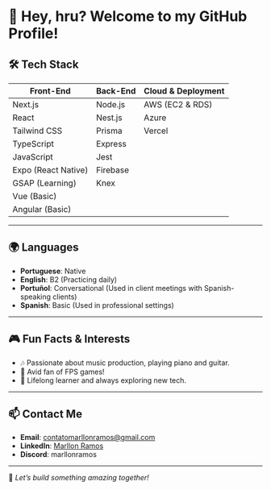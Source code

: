 # 🤠 Hey, hru? Welcome to my GitHub Profile! 

## 🛠️ Tech Stack

| **Front-End**            | **Back-End**           | **Cloud & Deployment** |
|--------------------------|------------------------|------------------------|
| Next.js                  | Node.js                | AWS (EC2 & RDS)       |
| React                    | Nest.js                | Azure                  |
| Tailwind CSS             | Prisma                 | Vercel                 |
| TypeScript               | Express                |                        |
| JavaScript               | Jest                   |                        |
| Expo (React Native)      | Firebase               |                        |
| GSAP (Learning)          | Knex                   |                        |
| Vue (Basic)              |                        |                        |
| Angular (Basic)          |                        |                        |

---


## 🌍 Languages
- **Portuguese**: Native  
- **English**: B2 (Practicing daily)  
- **Portuñol**: Conversational (Used in client meetings with Spanish-speaking clients) 
- **Spanish**: Basic (Used in professional settings) 


---

## 🎮 Fun Facts & Interests
- 🎶 Passionate about music production, playing piano and guitar.  
- 🔫 Avid fan of FPS games!  
- 🧠 Lifelong learner and always exploring new tech.

---

## 📫 Contact Me
- **Email**: [contatomarllonramos@gmail.com](mailto:contatomarllonramos@gmail.com)  
- **LinkedIn**: [Marllon Ramos](https://www.linkedin.com/in/marllonramos/)  
- **Discord**: marllonramos  

---

🚀 *Let’s build something amazing together!*
